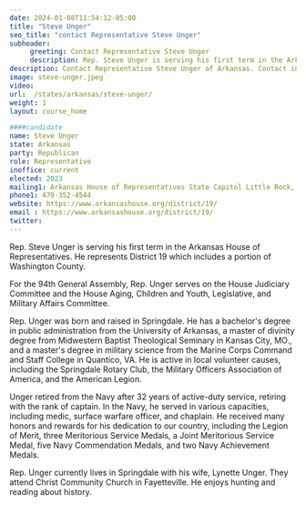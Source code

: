 ```yaml
---
date: 2024-01-08T11:54:12-05:00
title: "Steve Unger"
seo_title: "contact Representative Steve Unger"
subheader:
     greeting: Contact Representative Steve Unger
     description: Rep. Steve Unger is serving his first term in the Arkansas House of Representatives. He represents District 19 which includes a portion of Washington County. For the 94th General Assembly, Rep. Unger serves on the House Judiciary Committee and the House Aging, Children and Youth, Legislative, and Military Affairs Committee.
description: Contact Representative Steve Unger of Arkansas. Contact information for Steve Unger includes email address, phone number, and mailing address.
image: steve-unger.jpeg
video:
url:  /states/arkansas/steve-unger/
weight: 1
layout: course_home

####candidate
name: Steve Unger
state: Arkansas
party: Republican
role: Representative
inoffice: current
elected: 2023
mailing1: Arkansas House of Representatives State Capitol Little Rock, AR 72201
phone1: 479-352-4544
website: https://www.arkansashouse.org/district/19/
email : https://www.arkansashouse.org/district/19/
twitter:
---
```


Rep. Steve Unger is serving his first term in the Arkansas House of Representatives. He represents District 19 which includes a portion of Washington County.

For the 94th General Assembly, Rep. Unger serves on the House Judiciary Committee and the House Aging, Children and Youth, Legislative, and Military Affairs Committee.

Rep. Unger was born and raised in Springdale. He has a bachelor's degree in public administration from the University of Arkansas, a master of divinity degree from Midwestern Baptist Theological Seminary in Kansas City, MO., and a master's degree in military science from the Marine Corps Command and Staff College in Quantico, VA. He is active in local volunteer causes, including the Springdale Rotary Club, the Military Officers Association of America, and the American Legion.

Unger retired from the Navy after 32 years of active-duty service, retiring with the rank of captain. In the Navy, he served in various capacities, including medic, surface warfare officer, and chaplain. He received many honors and rewards for his dedication to our country, including the Legion of Merit, three Meritorious Service Medals, a Joint Meritorious Service Medal, five Navy Commendation Medals, and two Navy Achievement Medals.

Rep. Unger currently lives in Springdale with his wife, Lynette Unger. They attend Christ Community Church in Fayetteville. He enjoys hunting and reading about history.
